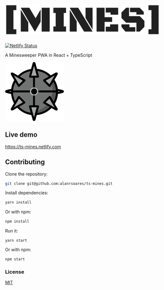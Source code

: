 # ![mines logo](/public/mines-brand.png)

[![Netlify Status](https://api.netlify.com/api/v1/badges/11660de5-a44d-4931-9a02-062585be2288/deploy-status)](https://app.netlify.com/sites/ts-mines/deploys)

A Minesweeper PWA in React + TypeScript

<img width="192" height="192" src="./src/assets/mine.svg" alt="mines logo"/>

## Live demo

https://ts-mines.netlify.com

## Contributing

Clone the repository:

```bash
git clone git@github.com:alanrsoares/ts-mines.git
```

Install dependencies:

```bash
yarn install
```

Or with npm:

```bash
npm install
```

Run it:

```
yarn start
```

Or with npm:

```bash
npm start
```

### License

[MIT](/LICENSE)
